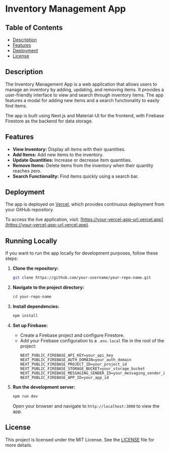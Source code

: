 # Inventory Management App

## Table of Contents

- [Description](#description)
- [Features](#features)
- [Deployment](#deployment)
- [License](#license)

## Description

The Inventory Management App is a web application that allows users to manage an inventory by adding, updating, and removing items. It provides a user-friendly interface to view and search through inventory items. The app features a modal for adding new items and a search functionality to easily find items.

The app is built using Next.js and Material-UI for the frontend, with Firebase Firestore as the backend for data storage.

## Features

- **View Inventory:** Display all items with their quantities.
- **Add Items:** Add new items to the inventory.
- **Update Quantities:** Increase or decrease item quantities.
- **Remove Items:** Delete items from the inventory when their quantity reaches zero.
- **Search Functionality:** Find items quickly using a search bar.

## Deployment

The app is deployed on [Vercel](https://vercel.com), which provides continuous deployment from your GitHub repository.

To access the live application, visit: [https://your-vercel-app-url.vercel.app](https://your-vercel-app-url.vercel.app).

## Running Locally

If you want to run the app locally for development purposes, follow these steps:

1. **Clone the repository:**
    ```bash
    git clone https://github.com/your-username/your-repo-name.git
    ```

2. **Navigate to the project directory:**
    ```bash
    cd your-repo-name
    ```

3. **Install dependencies:**
    ```bash
    npm install
    ```

4. **Set up Firebase:**
   - Create a Firebase project and configure Firestore.
   - Add your Firebase configuration to a `.env.local` file in the root of the project:
     ```plaintext
     NEXT_PUBLIC_FIREBASE_API_KEY=your_api_key
     NEXT_PUBLIC_FIREBASE_AUTH_DOMAIN=your_auth_domain
     NEXT_PUBLIC_FIREBASE_PROJECT_ID=your_project_id
     NEXT_PUBLIC_FIREBASE_STORAGE_BUCKET=your_storage_bucket
     NEXT_PUBLIC_FIREBASE_MESSAGING_SENDER_ID=your_messaging_sender_id
     NEXT_PUBLIC_FIREBASE_APP_ID=your_app_id
     ```

5. **Run the development server:**
    ```bash
    npm run dev
    ```

   Open your browser and navigate to `http://localhost:3000` to view the app.

## License

This project is licensed under the MIT License. See the [LICENSE](LICENSE) file for more details.
